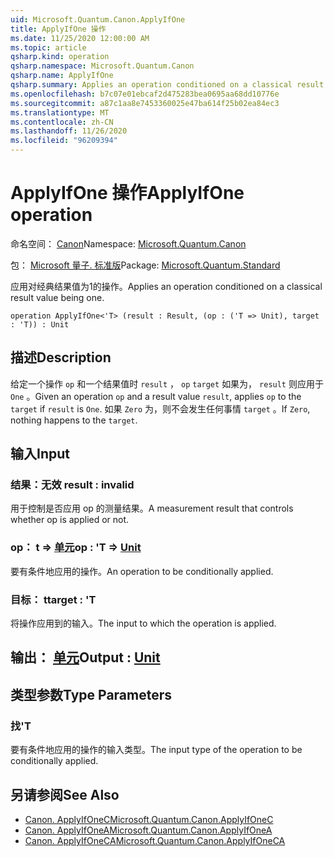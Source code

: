 ```yaml
---
uid: Microsoft.Quantum.Canon.ApplyIfOne
title: ApplyIfOne 操作
ms.date: 11/25/2020 12:00:00 AM
ms.topic: article
qsharp.kind: operation
qsharp.namespace: Microsoft.Quantum.Canon
qsharp.name: ApplyIfOne
qsharp.summary: Applies an operation conditioned on a classical result value being one.
ms.openlocfilehash: b7c07e01ebcaf2d475283bea0695aa68dd10776e
ms.sourcegitcommit: a87c1aa8e7453360025e47ba614f25b02ea84ec3
ms.translationtype: MT
ms.contentlocale: zh-CN
ms.lasthandoff: 11/26/2020
ms.locfileid: "96209394"
---
```

# <a name="applyifone-operation"></a><span data-ttu-id="16f0b-102">ApplyIfOne 操作</span><span class="sxs-lookup"><span data-stu-id="16f0b-102">ApplyIfOne operation</span></span>

<span data-ttu-id="16f0b-103">命名空间： [Canon](xref:Microsoft.Quantum.Canon)</span><span class="sxs-lookup"><span data-stu-id="16f0b-103">Namespace: [Microsoft.Quantum.Canon](xref:Microsoft.Quantum.Canon)</span></span>

<span data-ttu-id="16f0b-104">包： [Microsoft 量子. 标准版](https://nuget.org/packages/Microsoft.Quantum.Standard)</span><span class="sxs-lookup"><span data-stu-id="16f0b-104">Package: [Microsoft.Quantum.Standard](https://nuget.org/packages/Microsoft.Quantum.Standard)</span></span>


<span data-ttu-id="16f0b-105">应用对经典结果值为1的操作。</span><span class="sxs-lookup"><span data-stu-id="16f0b-105">Applies an operation conditioned on a classical result value being one.</span></span>

```qsharp
operation ApplyIfOne<'T> (result : Result, (op : ('T => Unit), target : 'T)) : Unit
```


## <a name="description"></a><span data-ttu-id="16f0b-106">描述</span><span class="sxs-lookup"><span data-stu-id="16f0b-106">Description</span></span>

<span data-ttu-id="16f0b-107">给定一个操作 `op` 和一个结果值时 `result` ， `op` `target` 如果为， `result` 则应用于 `One` 。</span><span class="sxs-lookup"><span data-stu-id="16f0b-107">Given an operation `op` and a result value `result`, applies `op` to the `target` if `result` is `One`.</span></span> <span data-ttu-id="16f0b-108">如果 `Zero` 为，则不会发生任何事情 `target` 。</span><span class="sxs-lookup"><span data-stu-id="16f0b-108">If `Zero`, nothing happens to the `target`.</span></span>

## <a name="input"></a><span data-ttu-id="16f0b-109">输入</span><span class="sxs-lookup"><span data-stu-id="16f0b-109">Input</span></span>

### <a name="result--__invalidresult__"></a><span data-ttu-id="16f0b-110">结果：__无效 <Result>__</span><span class="sxs-lookup"><span data-stu-id="16f0b-110">result : __invalid<Result>__</span></span>

<span data-ttu-id="16f0b-111">用于控制是否应用 op 的测量结果。</span><span class="sxs-lookup"><span data-stu-id="16f0b-111">A measurement result that controls whether op is applied or not.</span></span>


### <a name="op--t--unit"></a><span data-ttu-id="16f0b-112">op： t => [单元](xref:microsoft.quantum.lang-ref.unit)</span><span class="sxs-lookup"><span data-stu-id="16f0b-112">op : 'T => [Unit](xref:microsoft.quantum.lang-ref.unit)</span></span> 

<span data-ttu-id="16f0b-113">要有条件地应用的操作。</span><span class="sxs-lookup"><span data-stu-id="16f0b-113">An operation to be conditionally applied.</span></span>


### <a name="target--t"></a><span data-ttu-id="16f0b-114">目标： t</span><span class="sxs-lookup"><span data-stu-id="16f0b-114">target : 'T</span></span>

<span data-ttu-id="16f0b-115">将操作应用到的输入。</span><span class="sxs-lookup"><span data-stu-id="16f0b-115">The input to which the operation is applied.</span></span>



## <a name="output--unit"></a><span data-ttu-id="16f0b-116">输出： [单元](xref:microsoft.quantum.lang-ref.unit)</span><span class="sxs-lookup"><span data-stu-id="16f0b-116">Output : [Unit](xref:microsoft.quantum.lang-ref.unit)</span></span>



## <a name="type-parameters"></a><span data-ttu-id="16f0b-117">类型参数</span><span class="sxs-lookup"><span data-stu-id="16f0b-117">Type Parameters</span></span>

### <a name="t"></a><span data-ttu-id="16f0b-118">找</span><span class="sxs-lookup"><span data-stu-id="16f0b-118">'T</span></span>

<span data-ttu-id="16f0b-119">要有条件地应用的操作的输入类型。</span><span class="sxs-lookup"><span data-stu-id="16f0b-119">The input type of the operation to be conditionally applied.</span></span>

## <a name="see-also"></a><span data-ttu-id="16f0b-120">另请参阅</span><span class="sxs-lookup"><span data-stu-id="16f0b-120">See Also</span></span>

- [<span data-ttu-id="16f0b-121">Canon. ApplyIfOneC</span><span class="sxs-lookup"><span data-stu-id="16f0b-121">Microsoft.Quantum.Canon.ApplyIfOneC</span></span>](xref:Microsoft.Quantum.Canon.ApplyIfOneC)
- [<span data-ttu-id="16f0b-122">Canon. ApplyIfOneA</span><span class="sxs-lookup"><span data-stu-id="16f0b-122">Microsoft.Quantum.Canon.ApplyIfOneA</span></span>](xref:Microsoft.Quantum.Canon.ApplyIfOneA)
- [<span data-ttu-id="16f0b-123">Canon. ApplyIfOneCA</span><span class="sxs-lookup"><span data-stu-id="16f0b-123">Microsoft.Quantum.Canon.ApplyIfOneCA</span></span>](xref:Microsoft.Quantum.Canon.ApplyIfOneCA)